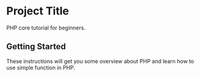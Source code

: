 # Project Title

PHP core tutorial for beginners.

## Getting Started

These instructions will get you some overview about PHP and learn how to use simple function in PHP.
